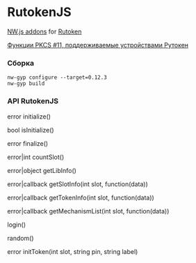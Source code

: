 # RutokenJS

[NW.js addons](https://github.com/nwjs/nw.js/wiki/Using-Node-modules#3rd-party-modules-with-cc-addons) for [Rutoken](http://www.rutoken.ru/)

[Функции PKCS #11, поддерживаемые устройствами Рутокен](http://developer.rutoken.ru/pages/viewpage.action?pageId=3178534)

### Сборка
```
nw-gyp configure --target=0.12.3
nw-gyp build
```

### API RutokenJS

error initialize()

bool isInitialize()

error finalize()

error|int countSlot()

error|object getLibInfo()

error|callback getSlotInfo(int slot, function(data))

error|callback getTokenInfo(int slot, function(data))

error|callback getMechanismList(int slot, function(data))

login()

random()

error initToken(int slot, string pin, string label)

